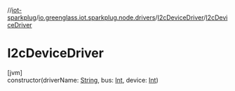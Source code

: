 //[iot-sparkplug](../../../index.md)/[io.greenglass.iot.sparkplug.node.drivers](../index.md)/[I2cDeviceDriver](index.md)/[I2cDeviceDriver](-i2c-device-driver.md)

# I2cDeviceDriver

[jvm]\
constructor(driverName: [String](https://kotlinlang.org/api/latest/jvm/stdlib/kotlin/-string/index.html), bus: [Int](https://kotlinlang.org/api/latest/jvm/stdlib/kotlin/-int/index.html), device: [Int](https://kotlinlang.org/api/latest/jvm/stdlib/kotlin/-int/index.html))
